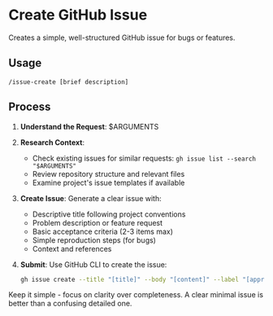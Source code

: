 # Create GitHub Issue

Creates a simple, well-structured GitHub issue for bugs or features.

## Usage
```
/issue-create [brief description]
```

## Process

1. **Understand the Request**: $ARGUMENTS

2. **Research Context**: 
   - Check existing issues for similar requests: `gh issue list --search "$ARGUMENTS"`
   - Review repository structure and relevant files
   - Examine project's issue templates if available

3. **Create Issue**: Generate a clear issue with:
   - Descriptive title following project conventions
   - Problem description or feature request
   - Basic acceptance criteria (2-3 items max)
   - Simple reproduction steps (for bugs)
   - Context and references

4. **Submit**: Use GitHub CLI to create the issue:
   ```bash
   gh issue create --title "[title]" --body "[content]" --label "[appropriate-label]"
   ```

Keep it simple - focus on clarity over completeness. A clear minimal issue is better than a confusing detailed one.